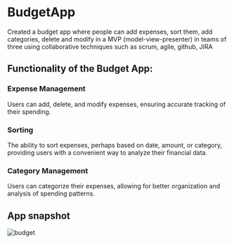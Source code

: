 # BudgetApp
Created a budget app where people can add expenses, sort them, add categories, delete and modify in a MVP (model-view-presenter) in teams of three
using collaborative techniques such as scrum, agile, github, JIRA

## Functionality of the Budget App:

### Expense Management
Users can add, delete, and modify expenses, ensuring accurate tracking of their spending.
### Sorting
The ability to sort expenses, perhaps based on date, amount, or category, providing users with a convenient way to analyze their financial data.
### Category Management
Users can categorize their expenses, allowing for better organization and analysis of spending patterns.

## App snapshot
![budget](https://github.com/jeffandersoncharriot/BudgetApp/assets/98402030/eb6cf9f7-e9c8-4f79-a870-96a417dafff7)

